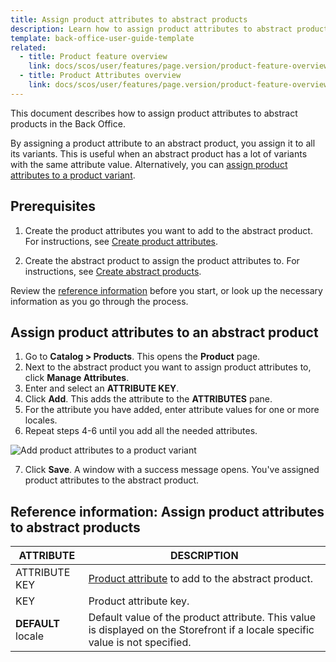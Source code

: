 ```yaml
---
title: Assign product attributes to abstract products
description: Learn how to assign product attributes to abstract products in the Back Office
template: back-office-user-guide-template
related:
  - title: Product feature overview
    link: docs/scos/user/features/page.version/product-feature-overview/product-feature-overview.html
  - title: Product Attributes overview
    link: docs/scos/user/features/page.version/product-feature-overview/product-attributes-overview.html
---
```


This document describes how to assign product attributes to abstract products in the Back Office.

By assigning a product attribute to an abstract product, you assign it to all its variants. This is useful when an abstract product has a lot of variants with the same attribute value. Alternatively, you can [assign product attributes to a product variant](/docs/pbc/all/product-information-management/{{page.version}}/manage-in-the-back-office/products/manage-product-variants/assign-product-attributes-to-product-variants.html).

## Prerequisites

1. Create the product attributes you want to add to the abstract product. For instructions, see [Create product attributes](/docs/scos/user/back-office-user-guides/{{page.version}}/catalog/attributes/create-product-attributes.html).

2. Create the abstract product to assign the product attributes to. For instructions, see [Create abstract products](/docs/scos/user/back-office-user-guides/{{page.version}}/catalog/products/manage-abstract-products-and-product-bundles/create-abstract-products-and-product-bundles.html).  


Review the [reference information](#reference-information-assign-product-attributes-to-abstract-products) before you start, or look up the necessary information as you go through the process.


## Assign product attributes to an abstract product

1. Go to **Catalog&nbsp;<span aria-label="and then">></span> Products**.
    This opens the **Product** page.
2. Next to the abstract product you want to assign product attributes to, click **Manage Attributes**.
3. Enter and select an **ATTRIBUTE KEY**.
4. Click **Add**.
    This adds the attribute to the **ATTRIBUTES** pane.
5. For the attribute you have added, enter attribute values for one or more locales.
6. Repeat steps 4-6 until you add all the needed attributes.

![Add product attributes to a product variant](https://spryker.s3.eu-central-1.amazonaws.com/docs/scos/user/back-office-user-guides/catalog/products/manage-product-variants/assign-product-attributes-to-product-variants.md/add-product-attributes-to-product-variants.png)

7. Click **Save**.
    A window with a success message opens. You've assigned product attributes to the abstract product.


## Reference information: Assign product attributes to abstract products

| ATTRIBUTE | DESCRIPTION |
|-|-|
| ATTRIBUTE KEY | [Product attribute](/docs/scos/user/features/{{page.version}}/product-feature-overview/product-attributes-overview.html) to add to the abstract product. |
| KEY | Product attribute key. |
| **DEFAULT** locale | Default value of the product attribute. This value is displayed on the Storefront if a locale specific value is not specified. |     
